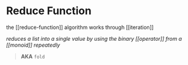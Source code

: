 # Reduce Function

the [[reduce-function]] algorithm works through [[iteration]]

_reduces a list into a single value by using the binary [[operator]] from a [[monoid]] repeatedly_

> **AKA** `fold`
